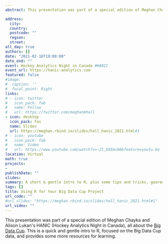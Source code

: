 ```yaml
---
abstract: This presentation was part of a special edition of Meghan Chayka and Alison Lukan's HANIC (Hockey Analytics Night in Canada), all about the [Big Data Cup](https://www.stathletes.com/big-data-cup/). This is a quick and gentle intro to R, focused on the Big Data Cup data, and provides some more resources for learning. The slides are available at the link above and also [here](https://meghan.rbind.io/slides/hall_hanic_2021.html#1).

address:
  city: 
  country: 
  postcode: ""
  region: 
  street: 
all_day: true
authors: []
date: "2021-02-18T19:00:00"
date_end: ""
event: Hockey Analytics Night in Canada #HANIC
event_url: https://hanic-analytics.com
featured: false
#image:
#  caption: ''
#  focal_point: Right
links:
# - icon: twitter
#   icon_pack: fab
#   name: Follow
#   url: https://twitter.com/meghanmhall
- icon: desktop
  icon_pack: fas
  name: Slides
  url: https://meghan.rbind.io/slides/hall_hanic_2021.html#1
# - icon: youtube
#   icon_pack: fab
#   name: Video
#   url: https://www.youtube.com/watch?v=-Zl_b5Emvb0&feature=youtu.be
location: Virtual
math: true
projects:
- 
publishDate: ""
slides: 
summary: A short & gentle intro to R, plus some tips and tricks, geared around the Big Data Cup.
tags: []
title: Using R for Your Big Data Cup Project
url_code: ""
#url_slides: "https://meghan.rbind.io/slides/hall_hanic_2021.html#1"
url_video: ""
---
```


This presentation was part of a special edition of Meghan Chayka and Alison Lukan's HANIC (Hockey Analytics Night in Canada), all about the [Big Data Cup](https://www.stathletes.com/big-data-cup/). This is a quick and gentle intro to R, focused on the Big Data Cup data, and provides some more resources for learning.
